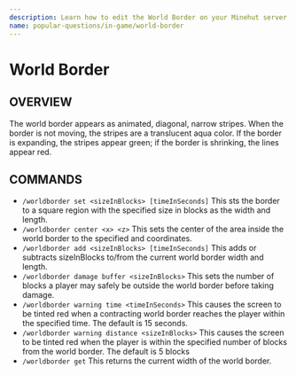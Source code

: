 ```yaml
---
description: Learn how to edit the World Border on your Minehut server.
name: popular-questions/in-game/world-border
---
```


# World Border

## OVERVIEW

The world border appears as animated, diagonal, narrow stripes. When the border is not moving, the stripes are a translucent aqua color. If the border is expanding, the stripes appear green; if the border is shrinking, the lines appear red.

## COMMANDS

-   `/worldborder set <sizeInBlocks> [timeInSeconds]` This sts the border to a square region with the specified size in blocks as the width and length.
-   `/worldborder center <x> <z>` This sets the center of the area inside the world border to the specified and coordinates.
-   `/worldborder add <sizeInBlocks> [timeInSeconds]` This adds or subtracts sizeInBlocks to/from the current world border width and length.
-   `/worldborder damage buffer <sizeInBlocks>` This sets the number of blocks a player may safely be outside the world border before taking damage.
-   `/worldborder warning time <timeInSeconds>` This causes the screen to be tinted red when a contracting world border reaches the player within the specified time. The default is 15 seconds.
-   `/worldborder warning distance <sizeInBlocks>` This causes the screen to be tinted red when the player is within the specified number of blocks from the world border. The default is 5 blocks
-   `/worldborder get` This returns the current width of the world border.
